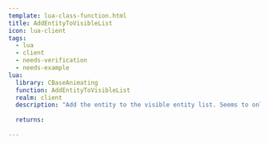```yaml
---
template: lua-class-function.html
title: AddEntityToVisibleList
icon: lua-client
tags:
  - lua
  - client
  - needs-verification
  - needs-example
lua:
  library: CBaseAnimating
  function: AddEntityToVisibleList
  realm: client
  description: "Add the entity to the visible entity list. Seems to only call CreateLightEffects internally."
  
  returns:
    
---
```

